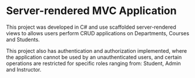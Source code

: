 # Server-rendered MVC Application

This project was developed in C# and use scaffolded server-rendered views to allows users perform CRUD applications on Departments, Courses and Students.

This project also has authentication and authorization implemented, where the application cannot be used by an unauthenticated users, and certain operations are restricted for specific roles ranging from: Student, Admin and Instructor.
